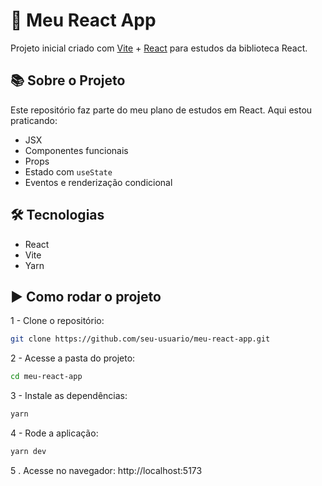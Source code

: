 # 🚀 Meu React App

Projeto inicial criado com [Vite](https://vitejs.dev/) + [React](https://react.dev/) para estudos da biblioteca React.

## 📚 Sobre o Projeto

Este repositório faz parte do meu plano de estudos em React. Aqui estou praticando:

- JSX
- Componentes funcionais
- Props
- Estado com `useState`
- Eventos e renderização condicional

## 🛠️ Tecnologias

- React
- Vite
- Yarn

## ▶️ Como rodar o projeto

1 - Clone o repositório:
```bash
git clone https://github.com/seu-usuario/meu-react-app.git
```
2 - Acesse a pasta do projeto:
```bash
cd meu-react-app
```
3 - Instale as dependências:
```bash
yarn
```

4 - Rode a aplicação:
```bash
yarn dev
```

5 . Acesse no navegador: http://localhost:5173